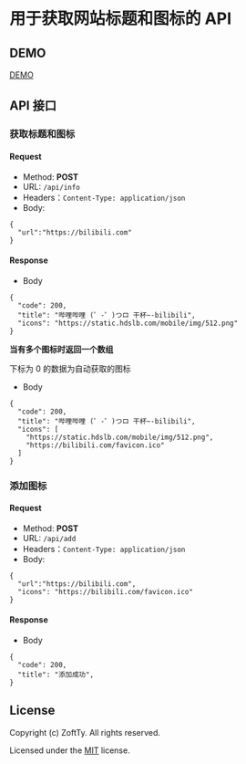 # 用于获取网站标题和图标的 API

## DEMO

[DEMO](https://zoft.work:1231)

## API 接口

### 获取标题和图标

#### Request

- Method: **POST**
- URL: `/api/info`
- Headers：`Content-Type: application/json`
- Body:

```
{
  "url":"https://bilibili.com"
}
```

#### Response

- Body

```
{
  "code": 200,
  "title": "哔哩哔哩 (゜-゜)つロ 干杯~-bilibili",
  "icons": "https://static.hdslb.com/mobile/img/512.png"
}
```

**当有多个图标时返回一个数组**

下标为 0 的数据为自动获取的图标

- Body

```
{
  "code": 200,
  "title": "哔哩哔哩 (゜-゜)つロ 干杯~-bilibili",
  "icons": [
    "https://static.hdslb.com/mobile/img/512.png",
    "https://bilibili.com/favicon.ico"
  ]
}
```

### 添加图标

#### Request

- Method: **POST**
- URL: `/api/add`
- Headers：`Content-Type: application/json`
- Body:

```
{
  "url":"https://bilibili.com",
  "icons": "https://bilibili.com/favicon.ico"
}
```

#### Response

- Body

```
{
  "code": 200,
  "title": "添加成功",
}
```

## License

Copyright (c) ZoftTy. All rights reserved.

Licensed under the [MIT](LICENSE) license.
